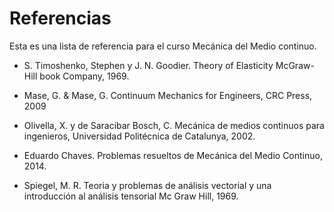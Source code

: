 # Referencias

Esta es una lista de referencia para el curso Mecánica del Medio continuo.


-   S. Timoshenko, Stephen y J. N. Goodier. Theory of Elasticity McGraw-Hill
    book Company, 1969.

-   Mase, G. & Mase, G. Continuum Mechanics for Engineers, CRC Press, 2009

-   Olivella, X. y de Saracibar Bosch, C. Mecánica de medios continuos para
    ingenieros, Universidad Politécnica de Catalunya, 2002.

-   Eduardo Chaves. Problemas resueltos de Mecánica del Medio Continuo, 2014.

-   Spiegel, M. R. Teoria y problemas de análisis vectorial y una introducción
    al análisis tensorial Mc Graw Hill, 1969.


